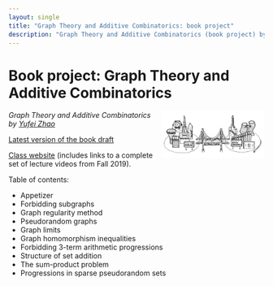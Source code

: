 ```yaml
---
layout: single
title: "Graph Theory and Additive Combinatorics: book project"
description: "Graph Theory and Additive Combinatorics (book project) by Prof. Yufei Zhao"
---
```


Book project: Graph Theory and Additive Combinatorics
===============================================

<img src="../gtac/bridge.png" width="600" height="181" style="float:right; max-width: 40%; height: auto;" class="side"
 title="The bridge between graph theory and additive combinatorics">


_Graph Theory and Additive Combinatorics_  
_by [Yufei Zhao](http://yufeizhao.com)_  

[Latest version of the book draft](https://www.dropbox.com/sh/6ashj34jk6i905n/AAAhThbmPXvJcYOHS0IU2cQJa/gtacbook.pdf)

[Class website](../gtac/gtac.pdf) (includes links to a complete set of lecture videos from Fall 2019).

Table of contents:

- Appetizer
- Forbidding subgraphs
- Graph regularity method
- Pseudorandom graphs
- Graph limits
- Graph homomorphism inequalities
- Forbidding 3-term arithmetic progressions
- Structure of set addition
- The sum-product problem
- Progressions in sparse pseudorandom sets
